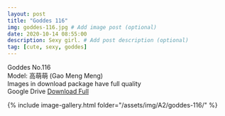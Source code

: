 ```yaml
---
layout: post
title: "Goddes 116"
img: goddes-116.jpg # Add image post (optional)
date: 2020-10-14 08:55:00
description: Sexy girl. # Add post description (optional)
tag: [cute, sexy, goddes]
---
```

Goddes No.116  
Model: 高萌萌 (Gao Meng Meng)                             
Images in download package have full quality                    
Google Drive [Download Full](http://gestyy.com/eregXd)

{% include image-gallery.html folder="/assets/img/A2/goddes-116/" %}
